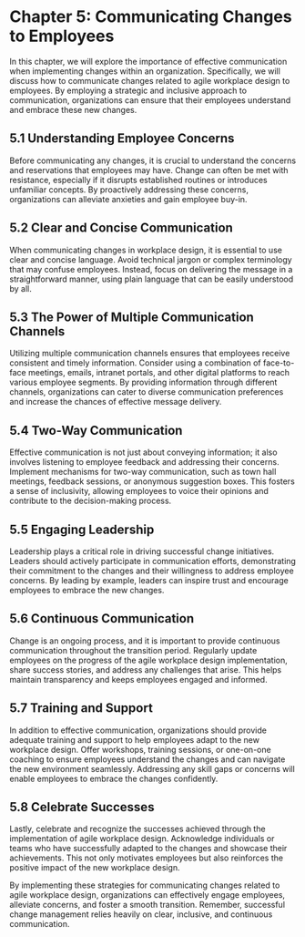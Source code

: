 Chapter 5: Communicating Changes to Employees
=============================================

In this chapter, we will explore the importance of effective communication when implementing changes within an organization. Specifically, we will discuss how to communicate changes related to agile workplace design to employees. By employing a strategic and inclusive approach to communication, organizations can ensure that their employees understand and embrace these new changes.

5.1 Understanding Employee Concerns
-----------------------------------

Before communicating any changes, it is crucial to understand the concerns and reservations that employees may have. Change can often be met with resistance, especially if it disrupts established routines or introduces unfamiliar concepts. By proactively addressing these concerns, organizations can alleviate anxieties and gain employee buy-in.

5.2 Clear and Concise Communication
-----------------------------------

When communicating changes in workplace design, it is essential to use clear and concise language. Avoid technical jargon or complex terminology that may confuse employees. Instead, focus on delivering the message in a straightforward manner, using plain language that can be easily understood by all.

5.3 The Power of Multiple Communication Channels
------------------------------------------------

Utilizing multiple communication channels ensures that employees receive consistent and timely information. Consider using a combination of face-to-face meetings, emails, intranet portals, and other digital platforms to reach various employee segments. By providing information through different channels, organizations can cater to diverse communication preferences and increase the chances of effective message delivery.

5.4 Two-Way Communication
-------------------------

Effective communication is not just about conveying information; it also involves listening to employee feedback and addressing their concerns. Implement mechanisms for two-way communication, such as town hall meetings, feedback sessions, or anonymous suggestion boxes. This fosters a sense of inclusivity, allowing employees to voice their opinions and contribute to the decision-making process.

5.5 Engaging Leadership
-----------------------

Leadership plays a critical role in driving successful change initiatives. Leaders should actively participate in communication efforts, demonstrating their commitment to the changes and their willingness to address employee concerns. By leading by example, leaders can inspire trust and encourage employees to embrace the new changes.

5.6 Continuous Communication
----------------------------

Change is an ongoing process, and it is important to provide continuous communication throughout the transition period. Regularly update employees on the progress of the agile workplace design implementation, share success stories, and address any challenges that arise. This helps maintain transparency and keeps employees engaged and informed.

5.7 Training and Support
------------------------

In addition to effective communication, organizations should provide adequate training and support to help employees adapt to the new workplace design. Offer workshops, training sessions, or one-on-one coaching to ensure employees understand the changes and can navigate the new environment seamlessly. Addressing any skill gaps or concerns will enable employees to embrace the changes confidently.

5.8 Celebrate Successes
-----------------------

Lastly, celebrate and recognize the successes achieved through the implementation of agile workplace design. Acknowledge individuals or teams who have successfully adapted to the changes and showcase their achievements. This not only motivates employees but also reinforces the positive impact of the new workplace design.

By implementing these strategies for communicating changes related to agile workplace design, organizations can effectively engage employees, alleviate concerns, and foster a smooth transition. Remember, successful change management relies heavily on clear, inclusive, and continuous communication.
